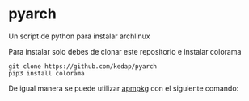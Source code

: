 # pyarch
Un script de python para instalar archlinux

Para instalar solo debes de clonar este repositorio e instalar colorama
```
git clone https://github.com/kedap/pyarch
pip3 install colorama
```
De igual manera se puede utilizar [apmpkg](https://github.com/kedap/apmpkg) con el siguiente comando: